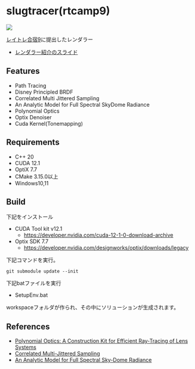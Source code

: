 # slugtracer(rtcamp9)
![](document/image/001.PNG)

[レイトレ合宿9](https://sites.google.com/view/rtcamp9/home)に提出したレンダラー

- [レンダラー紹介のスライド](https://speakerdeck.com/takashikachan/slugtracer-rtcamp09)

## Features
- Path Tracing 
- Disney Principled BRDF
- Correlated Multi Jittered Sampling
- An Analytic Model for Full Spectral SkyDome Radiance
- Polynomial Optics
- Optix Denoiser
- Cuda Kernel(Tonemapping)

## Requirements
- C++ 20
- CUDA 12.1
- OptiX 7.7
- CMake 3.15.0以上
- Windows10,11

## Build

下記をインストール
- CUDA Tool kit v12.1
    - https://developer.nvidia.com/cuda-12-1-0-download-archive
- Optix SDK 7.7
    - https://developer.nvidia.com/designworks/optix/downloads/legacy


下記コマンドを実行。
```
git submodule update --init
```

下記batファイルを実行
- SetupEnv.bat

workspaceフォルダが作られ、その中にソリューションが生成されます。

## References

- [Polynomial Optics: A Construction Kit for Efficient Ray-Tracing of Lens Systems](https://www.cs.ubc.ca/labs/imager/tr/2012/PolynomialOptics/)
- [Correlated Multi-Jittered Sampling](https://graphics.pixar.com/library/MultiJitteredSampling/paper.pdf)
- [An Analytic Model for Full Spectral Sky-Dome Radiance](https://cgg.mff.cuni.cz/projects/SkylightModelling/HosekWilkie_SkylightModel_SIGGRAPH2012_Preprint_lowres.pdf)
